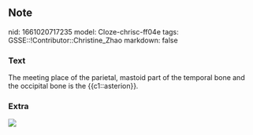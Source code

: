 ## Note
nid: 1661020717235
model: Cloze-chrisc-ff04e
tags: GSSE::!Contributor::Christine_Zhao
markdown: false

### Text
<div>
  <div>
    <div>
      <div>
        The meeting place of the parietal, mastoid part of the
        temporal bone and the occipital bone is the
        {{c1::asterion}}<span style="font-style: italic;">.</span>
      </div>
    </div>
  </div>
</div>

### Extra
<img src="Screen%20Shot%202021-07-29%20at%208.26.10%20pm.png">
